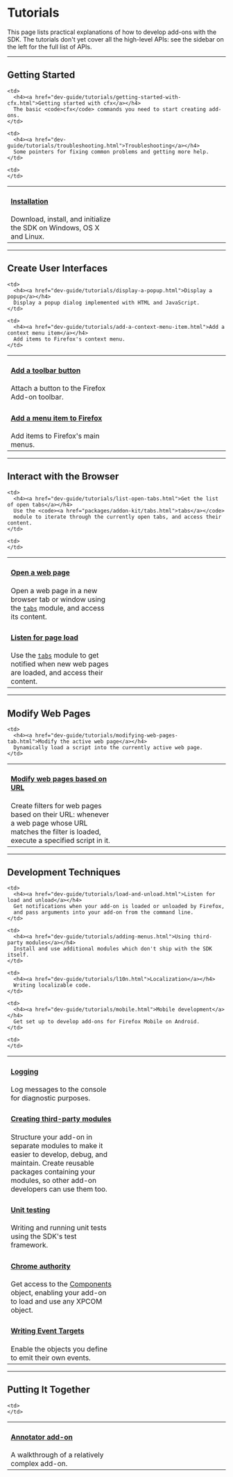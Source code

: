 <!-- This Source Code Form is subject to the terms of the Mozilla Public
   - License, v. 2.0. If a copy of the MPL was not distributed with this
   - file, You can obtain one at http://mozilla.org/MPL/2.0/. -->

# Tutorials #

This page lists practical explanations of how to develop add-ons with
the SDK. The tutorials don't yet cover all the high-level APIs: see the sidebar
on the left for the full list of APIs.

<hr>

<h2><a name="getting-started">Getting Started</a></h2>

<table class="catalog">
<colgroup>
<col width="50%">
<col width="50%">
</colgroup>
  <tr>
    <td>
      <h4><a href="dev-guide/tutorials/installation.html">Installation</a></h4>
      Download, install, and initialize the SDK on Windows, OS X and Linux.
    </td>

    <td>
      <h4><a href="dev-guide/tutorials/getting-started-with-cfx.html">Getting started with cfx</a></h4>
      The basic <code>cfx</code> commands you need to start creating add-ons.
    </td>

  </tr>
  <tr>

    <td>
      <h4><a href="dev-guide/tutorials/troubleshooting.html">Troubleshooting</a></h4>
      Some pointers for fixing common problems and getting more help.
    </td>

    <td>
    </td>

  </tr>

</table>

<hr>

<h2><a name="create-user-interfaces">Create User Interfaces</a></h2>

<table class="catalog">
<colgroup>
<col width="50%">
<col width="50%">
</colgroup>
  <tr>
    <td>
      <h4><a href="dev-guide/tutorials/adding-toolbar-button.html">Add a toolbar button</a></h4>
      Attach a button to the Firefox Add-on toolbar.
    </td>

    <td>
      <h4><a href="dev-guide/tutorials/display-a-popup.html">Display a popup</a></h4>
      Display a popup dialog implemented with HTML and JavaScript.
    </td>

  </tr>

  <tr>
    <td>
      <h4><a href="dev-guide/tutorials/adding-menus.html">Add a menu item to Firefox</a></h4>
      Add items to Firefox's main menus.
    </td>

    <td>
      <h4><a href="dev-guide/tutorials/add-a-context-menu-item.html">Add a context menu item</a></h4>
      Add items to Firefox's context menu.
    </td>

  </tr>

</table>

<hr>

<h2><a name="interact-with-the-browser">Interact with the Browser</a></h2>

<table class="catalog">
<colgroup>
<col width="50%">
<col width="50%">
</colgroup>
  <tr>
    <td>
      <h4><a href="dev-guide/tutorials/open-a-web-page.html">Open a web page</a></h4>
      Open a web page in a new browser tab or window using the
      <code><a href="packages/addon-kit/tabs.html">tabs</a></code> module, and access its content.
    </td>

    <td>
      <h4><a href="dev-guide/tutorials/list-open-tabs.html">Get the list of open tabs</a></h4>
      Use the <code><a href="packages/addon-kit/tabs.html">tabs</a></code>
      module to iterate through the currently open tabs, and access their content.
    </td>

  </tr>

  <tr>
    <td>
      <h4><a href="dev-guide/tutorials/listen-for-page-load.html">Listen for page load</a></h4>
      Use the <code><a href="packages/addon-kit/tabs.html">tabs</a></code>
      module to get notified when new web pages are loaded, and access their content.
    </td>

    <td>
    </td>

  </tr>

</table>

<hr>

<h2><a name="modify-web-pages">Modify Web Pages</a></h2>

<table class="catalog">
<colgroup>
<col width="50%">
<col width="50%">
</colgroup>
  <tr>
    <td>
      <h4><a href="dev-guide/tutorials/modifying-web-pages-url.html">Modify web pages based on URL</a></h4>
      Create filters for web pages based on their URL: whenever a web page
      whose URL matches the filter is loaded, execute a specified script in it.
    </td>

    <td>
      <h4><a href="dev-guide/tutorials/modifying-web-pages-tab.html">Modify the active web page</a></h4>
      Dynamically load a script into the currently active web page.
    </td>

  </tr>

</table>

<hr>

<h2><a name="development-techniques">Development Techniques</a></h2>

<table class="catalog">
<colgroup>
<col width="50%">
<col width="50%">
</colgroup>
  <tr>
    <td>
      <h4><a href="dev-guide/tutorials/logging.html">Logging</a></h4>
      Log messages to the console for diagnostic purposes.
    </td>

    <td>
      <h4><a href="dev-guide/tutorials/load-and-unload.html">Listen for load and unload</a></h4>
      Get notifications when your add-on is loaded or unloaded by Firefox,
      and pass arguments into your add-on from the command line.
    </td>

  </tr>

  <tr>
    <td>
      <h4><a href="dev-guide/tutorials/reusable-modules.html">Creating third-party modules</a></h4>
      Structure your add-on in separate modules to make it easier to develop, debug, and maintain.
      Create reusable packages containing your modules, so other add-on developers can use them too.
    </td>

    <td>
      <h4><a href="dev-guide/tutorials/adding-menus.html">Using third-party modules</a></h4>
      Install and use additional modules which don't ship with the SDK itself.
    </td>

  </tr>

  <tr>
    <td>
      <h4><a href="dev-guide/tutorials/unit-testing.html">Unit testing</a></h4>
      Writing and running unit tests using the SDK's test framework.
    </td>

    <td>
      <h4><a href="dev-guide/tutorials/l10n.html">Localization</a></h4>
      Writing localizable code.
    </td>

  </tr>

  <tr>
    <td>
      <h4><a href="dev-guide/tutorials/chrome.html">Chrome authority</a></h4>
      Get access to the <a href="https://developer.mozilla.org/en/Components_object">Components</a>
      object, enabling your add-on to load and use any XPCOM object.
    </td>

    <td>
      <h4><a href="dev-guide/tutorials/mobile.html">Mobile development</a></h4>
      Get set up to develop add-ons for Firefox Mobile on Android.
    </td>

  </tr>

  <tr>
    <td>
      <h4><a href="dev-guide/tutorials/event-targets.html">Writing Event Targets</a></h4>
      Enable the objects you define to emit their own events.
    </td>

    <td>
    </td>

  </tr>

</table>

<hr>

<h2><a name="putting-it-together">Putting It Together</a></h2>

<table class="catalog">
<colgroup>
<col width="50%">
<col width="50%">
</colgroup>
  <tr>
    <td>
      <h4><a href="dev-guide/tutorials/annotator/index.html">Annotator add-on</a></h4>
      A walkthrough of a relatively complex add-on.
    </td>

    <td>
    </td>

  </tr>

</table>

